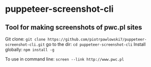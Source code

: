 # puppeteer-screenshot-cli

## Tool for making screenshots of pwc.pl sites

Git clone:
``
git clone https://github.com/piotrpawlowski7/puppeteer-screenshot-cli.git
``
go to the dir:
``
cd puppeteer-screenshot-cli
``
Install globally:
``
npm install -g
``

To use in command line:
``
screen --link http://www.pwc.pl
``
